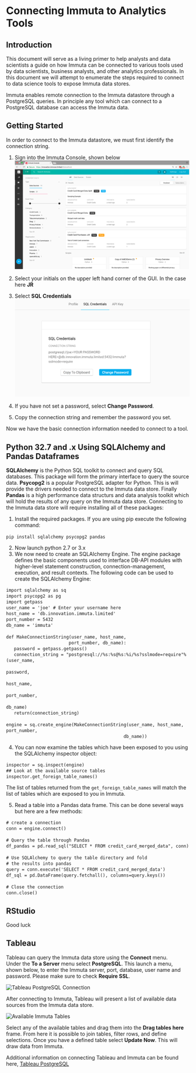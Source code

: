 # Connecting Immuta to Analytics Tools

## Introduction

This document will serve as a living primer to help analysts and data scientists a
guide on how Immuta can be connected to various tools used by data scientists,
business analysts, and other analytics professionals.  In this document we will
attempt to enumerate the steps required to connect to data science tools to
expose Immuta data stores.

Immuta enables remote connection to the Immuta datastore through a PostgreSQL queries.
In principle any tool which can connect to a PostgreSQL database can access the Immuta data.

## Getting Started
In order to connect to the Immuta datastore, we must first identify the connection string.

1. Sign into the Immuta Console, shown below
![Immuta Console](ImmutaFrontScreen.png)

2. Select your initials on the upper left hand corner of the GUI.  In the case here **JR**

3. Select **SQL Credentials**
![SQL Credentials](SQLCredentials.png)

4. If you have not set a password, select **Change Password**.  

5. Copy the connection string and remember the password you set.

Now we have the basic connection information needed to connect to a tool.

## Python 32.7 and .x Using SQLAlchemy and Pandas Dataframes

**SQLAlchemy** is the Python SQL toolkit to connect and query SQL databases.  This package
will form the primary interface to query the source data.  **Psycopg2** is a popular
PostgreSQL adapter for Python.  This is will provide the drivers needed to connect to the
Immuta data store.  Finally **Pandas** is a high performance data structurs and data
analysis toolkit which will hold the results of any query on the Immuta data store.
Connecting to the Immuta data store will require installing all of these packages:

1. Install the required packages.  If you are using pip execute the following command:

`pip install sqlalchemy psycopg2 pandas`

2. Now launch python 2.7 or 3.x
3. We now need to create an SQLAlchemy Engine.  The engine package
defines the basic components used to interface DB-API modules with
higher-level statement construction, connection-management, execution,
 and result contexts.  The following code can be used to
 create the SQLAlchemy Engine:

 ```
import sqlalchemy as sq
import psycopg2 as pg
import getpass
user_name = 'joe' # Enter your username here
host_name = 'db.innovation.immuta.limited'
port_number = 5432
db_name = 'immuta'

def MakeConnectionString(user_name, host_name,
                         port_number, db_name):
    password = getpass.getpass()
    connection_string = "postgresql://%s:%s@%s:%i/%s?sslmode=require"%(user_name,
                                                                      password,
                                                                      host_name,
                                                                      port_number,
                                                                      db_name)
    return(connection_string)

engine = sq.create_engine(MakeConnectionString(user_name, host_name, port_number,
                                              db_name))
```
4. You can now examine the tables which have been exposed to you using the
SQLAlchemy inspector object:

```
inspector = sq.inspect(engine)
## Look at the available source tables
inspector.get_foreign_table_names()
```

The list of tables returned from the ``get_foreign_table_names``
will match the list of tables which are exposed to you in Immuta.

5. Read a table into a Pandas data frame.  This can be done
several ways but here are a few methods:

```
# create a connection
conn = engine.connect()

# Query the table through Pandas
df_pandas = pd.read_sql("SELECT * FROM credit_card_merged_data", conn)

# Use SQLAlchemy to query the table directory and fold
# the results into pandas
query = conn.execute('SELECT * FROM credit_card_merged_data')
df_sql = pd.DataFrame(query.fetchall(), columns=query.keys())

# Close the connection
conn.close()
```
## RStudio

Good luck

## Tableau

Tableau can query the Immuta data store using the **Connect** menu.  
Under the **To a Server** menu select **PostgreSQL**.  This launch
a menu, shown below, to enter the Immuta server, port, database, user
name and password.  Please make sure to check **Require SSL**.

![Tableau PostgreSQL Connection](TableauPostgres.png)

After connecting to Immuta, Tableau will present a list of available
data sources from the Immuta data store.

![Available Immuta Tables](TableauTables.png)

Select any of the available tables and drag them into the
**Drag tables here** frame.  From here it is possible to join tables,
filter rows, and define selections.  Once you have a defined
table select **Update Now**.  This will draw data from Immuta.  

Additional information on connecting Tableau and Immuta can
be found here,
[Tableau PostgreSQL](http://onlinehelp.tableau.com/current/pro/desktop/en-us/examples_postgresql.html) 
